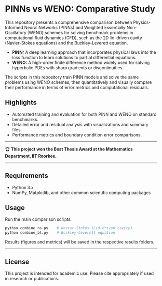# PINNs vs WENO: Comparative Study

This repository presents a comprehensive comparison between Physics-Informed Neural Networks (PINNs) and Weighted Essentially Non-Oscillatory (WENO) schemes for solving benchmark problems in computational fluid dynamics (CFD), such as the 2D lid-driven cavity (Navier-Stokes equations) and the Buckley-Leverett equation.

- **PINN:** A deep learning approach that incorporates physical laws into the loss function to learn solutions to partial differential equations.
- **WENO:** A high-order finite difference method widely used for solving hyperbolic PDEs with sharp gradients or discontinuities.

The scripts in this repository train PINN models and solve the same problems using WENO schemes, then quantitatively and visually compare their performance in terms of error metrics and computational residuals.

## Highlights

- Automated training and evaluation for both PINN and WENO on standard benchmarks.
- Detailed error and residual analysis with visualizations and summary files.
- Performance metrics and boundary condition error comparisons.

---

🏆 **This project won the Best Thesis Award at the Mathematics Department, IIT Roorkee.**

---

## Requirements

- Python 3.x
- NumPy, Matplotlib, and other common scientific computing packages

## Usage

Run the main comparison scripts:
```bash
python combine_ns.py    # Navier-Stokes (Lid-driven cavity)
python combine_bl.py    # Buckley-Leverett equation
```

Results (figures and metrics) will be saved in the respective results folders.

---

## License

This project is intended for academic use. Please cite appropriately if used in research or publications.

